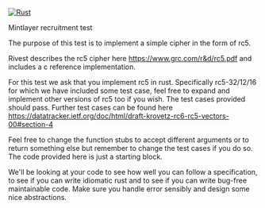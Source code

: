 [![Rust](https://github.com/valeriyr/rc5_test/actions/workflows/rust.yml/badge.svg?branch=master&event=push)](https://github.com/valeriyr/rc5_test/actions/workflows/rust.yml)

Mintlayer recruitment test

The purpose of this test is to implement a simple cipher in the form of rc5. 

Rivest describes the rc5 cipher here https://www.grc.com/r&d/rc5.pdf and includes a c reference implementation.

For this test we ask that you implement rc5 in rust. Specifically rc5-32/12/16 for which we have included some test case, 
feel free to expand and implement other versions of rc5 too if you wish. The test cases provided should pass. 
Further test cases can be found here https://datatracker.ietf.org/doc/html/draft-krovetz-rc6-rc5-vectors-00#section-4

Feel free to change the function stubs to accept different arguments or to return something else but remember to change the
test cases if you do so. The code provided here is just a starting block.

We'll be looking at your code to see how well you can follow a specification, to see if you can write idiomatic rust and to see if you can write bug-free maintainable code.
Make sure you handle error sensibly and design some nice abstractions. 
